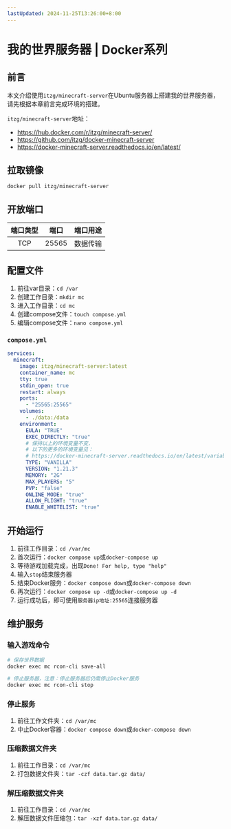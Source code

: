 ```yaml
---
lastUpdated: 2024-11-25T13:26:00+8:00
---
```


# 我的世界服务器 | Docker系列

## 前言

本文介绍使用```itzg/minecraft-server```在Ubuntu服务器上搭建我的世界服务器，请先根据本章前言完成环境的搭建。

```itzg/minecraft-server```地址：
- <https://hub.docker.com/r/itzg/minecraft-server/>
- <https://github.com/itzg/docker-minecraft-server>
- <https://docker-minecraft-server.readthedocs.io/en/latest/>

## 拉取镜像

```docker pull itzg/minecraft-server```

## 开放端口

| 端口类型 | 端口  | 端口用途 |
| :------: | :---: | :------: |
|   TCP    | 25565 | 数据传输 |

## 配置文件

1. 前往var目录：```cd /var```
2. 创建工作目录：```mkdir mc```
3. 进入工作目录：```cd mc```
4. 创建compose文件：```touch compose.yml```
5. 编辑compose文件：```nano compose.yml```

### ```compose.yml```

```yml
services:
  minecraft:
    image: itzg/minecraft-server:latest
    container_name: mc
    tty: true
    stdin_open: true
    restart: always
    ports:
      - "25565:25565"
    volumes:
      - ./data:/data
    environment:
      EULA: "TRUE"
      EXEC_DIRECTLY: "true"
      # 保持以上的环境变量不变，
      # 以下的更多的环境变量见：
      # https://docker-minecraft-server.readthedocs.io/en/latest/variables/
      TYPE: "VANILLA"
      VERSION: "1.21.3"
      MEMORY: "2G"
      MAX_PLAYERS: "5"
      PVP: "false"
      ONLINE_MODE: "true"
      ALLOW_FLIGHT: "true"
      ENABLE_WHITELIST: "true"
```

## 开始运行

1. 前往工作目录：```cd /var/mc```
2. 首次运行：```docker compose up```或```docker-compose up```
3. 等待游戏加载完成，出现```Done! For help, type "help"```
4. 输入```stop```结束服务器
5. 结束Docker服务：```docker compose down```或```docker-compose down```
6. 再次运行：```docker compose up -d```或```docker-compose up -d```
7. 运行成功后，即可使用```服务器ip地址:25565```连接服务器

## 维护服务

### 输入游戏命令

```sh
# 保存世界数据
docker exec mc rcon-cli save-all

# 停止服务器，注意：停止服务器后仍需停止Docker服务
docker exec mc rcon-cli stop
```

### 停止服务

1. 前往工作文件夹：```cd /var/mc```
2. 中止Docker容器：```docker compose down```或```docker-compose down```

### 压缩数据文件夹

1. 前往工作目录：```cd /var/mc```
2. 打包数据文件夹：```tar -czf data.tar.gz data/```

### 解压缩数据文件夹

1. 前往工作目录：```cd /var/mc```
2. 解压数据文件压缩包：```tar -xzf data.tar.gz data/```